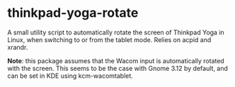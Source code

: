 thinkpad-yoga-rotate
====================

A small utility script to automatically rotate the screen of Thinkpad Yoga in Linux, when switching to or from the tablet mode. Relies on acpid and xrandr. 

**Note**: this package assumes that the Wacom input is automatically rotated with the screen. This seems to be the case with Gnome 3.12 by default, and can be set in KDE using kcm-wacomtablet.
